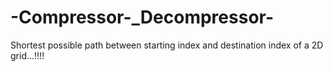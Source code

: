 # -Compressor-_Decompressor-
Shortest possible path between starting index and destination index of a 2D grid...!!!!
